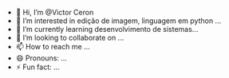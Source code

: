 - 👋 Hi, I’m @Victor Ceron
- 👀 I’m interested in edição de imagem, linguagem em python ...
- 🌱 I’m currently learning desenvolvimento de sistemas...
- 💞️ I’m looking to collaborate on ...
- 📫 How to reach me ...
- 😄 Pronouns: ...
- ⚡ Fun fact: ...

<!---
VictorCeron/VictorCeron is a ✨ special ✨ repository because its `README.md` (this file) appears on your GitHub profile.
You can click the Preview link to take a look at your changes.
--->
